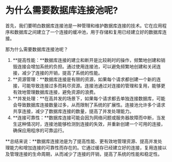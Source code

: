 # 为什么需要数据库连接池呢?

首先，我们要明白数据库连接池是一种管理和维护数据库连接的技术。它在应用程序和数据库之间建立了一个连接的缓冲池，用于存储和复用已经建立好的数据库连接。

那为什么需要数据库连接池呢？

1. **提高性能：**数据库连接的建立和断开是比较耗时的操作，频繁地创建和销毁连接会增加系统的负担。通过使用连接池，可以避免频繁地创建和关闭连接，减少了连接的开销，提高了系统的性能。
2. **资源管理：**数据库连接是有限的资源，如果每个请求都创建一个新的连接，可能导致连接过多而耗尽资源。连接池通过对连接的管理和复用，能够更有效地管理数据库连接，避免资源的浪费。
3. **并发处理：**在高并发的场景下，如果每个请求都去单独连接数据库，可能会导致数据库连接数量过多，从而限制了系统的扩展性。连接池允许多个请求共享连接，减少了数据库连接的数量，提高了并发处理能力。
4. **连接可靠性：**数据库连接可能会因为网络问题或服务器故障而中断，当发生这种情况时，连接池能够检测到连接的失效，并重新创建一个可用的连接，确保应用程序的可靠运行。

**总结来说：**数据库连接池是为了提高性能、更有效地管理资源、提高并发处理能力和增加连接的可靠性而存在的。它通过缓存已经建立好的连接，复用连接以及管理连接的生命周期，从而减少了连接的开销，提高了系统的性能和稳定性。
